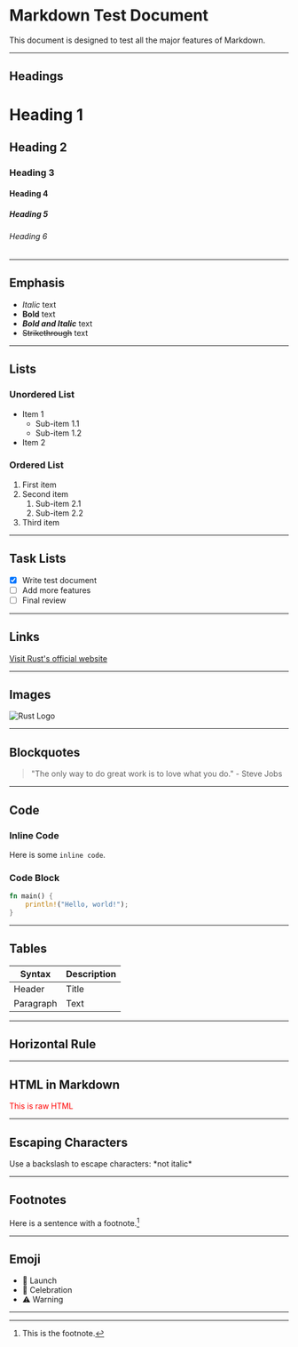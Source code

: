 # Markdown Test Document

This document is designed to test all the major features of Markdown.

---

## Headings

# Heading 1
## Heading 2
### Heading 3
#### Heading 4
##### Heading 5
###### Heading 6

---

## Emphasis

- *Italic* text
- **Bold** text
- ***Bold and Italic*** text
- ~~Strikethrough~~ text

---

## Lists

### Unordered List
- Item 1
  - Sub-item 1.1
  - Sub-item 1.2
- Item 2

### Ordered List
1. First item
2. Second item
   1. Sub-item 2.1
   2. Sub-item 2.2
3. Third item

---

## Task Lists

- [x] Write test document
- [ ] Add more features
- [ ] Final review

---

## Links

[Visit Rust's official website](https://www.rust-lang.org)

---

## Images

![Rust Logo](https://www.rust-lang.org/static/images/rust-logo-blk.svg)

---

## Blockquotes

> "The only way to do great work is to love what you do." - Steve Jobs

---

## Code

### Inline Code
Here is some `inline code`.

### Code Block
```rust
fn main() {
    println!("Hello, world!");
}
```

---

## Tables

| Syntax     | Description |
|------------|-------------|
| Header     | Title       |
| Paragraph  | Text        |

---

## Horizontal Rule

---

## HTML in Markdown

<div style="color: red;">This is raw HTML</div>

---

## Escaping Characters

Use a backslash to escape characters: \*not italic\*

---

## Footnotes

Here is a sentence with a footnote.[^1]

[^1]: This is the footnote.

---

## Emoji

- :rocket: Launch
- :tada: Celebration
- :warning: Warning

---
